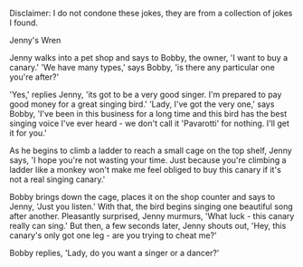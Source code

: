 Disclaimer: I do not condone these jokes, they are from a collection of jokes I found.

Jenny's Wren

Jenny walks into a pet shop and says to Bobby, the owner, 'I want to buy a canary.' 'We have many types,' says Bobby, 'is there any particular one you're after?'

'Yes,' replies Jenny, 'its got to be a very good singer. I'm prepared to pay good money for a great singing bird.' 
'Lady, I've got the very one,' says Bobby, 'I've been in this business for a long time and this bird has the best singing voice I've ever heard - we don't call it 'Pavarotti' for nothing. I'll get it for you.'

As he begins to climb a ladder to reach a small cage on the top shelf, Jenny says, 'I hope you're not wasting your time. Just because you're climbing a ladder like a monkey won't make me feel obliged to buy this canary if it's not a real singing canary.'

Bobby brings down the cage, places it on the shop counter and says to Jenny, 'Just you listen.' With that, the bird begins singing one beautiful song after another. Pleasantly surprised, Jenny murmurs, 'What luck - this canary really can sing.' But then, a few seconds later, Jenny shouts out, 'Hey, this canary's only got one leg - are you trying to cheat me?'

Bobby replies, 'Lady, do you want a singer or a dancer?'

